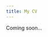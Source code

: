 ```yaml
---
title: My CV
---
```


<!--

Congratulations!

### [查看/下载我的简历](../appendix/mingshi_cv_v1_3_0.pdf)

简历中有我的联系方式, 欢迎通过邮箱与我联系. ;)

也欢迎访问我的 [GitHub 主页](https://github.com/cmsax). -->

Coming soon...
